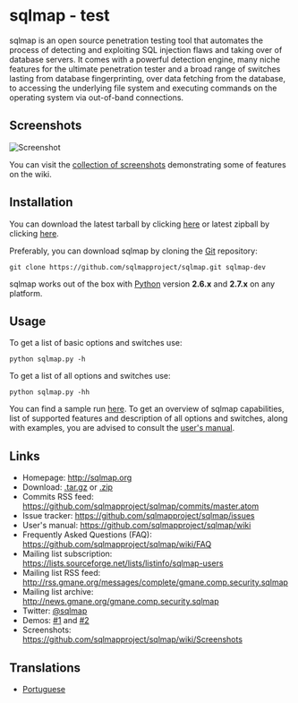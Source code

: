 sqlmap - test
==

sqlmap is an open source penetration testing tool that automates the process of detecting and exploiting SQL injection flaws and taking over of database servers. It comes with a powerful detection engine, many niche features for the ultimate penetration tester and a broad range of switches lasting from database fingerprinting, over data fetching from the database, to accessing the underlying file system and executing commands on the operating system via out-of-band connections.

Screenshots
----

![Screenshot](https://raw.github.com/wiki/sqlmapproject/sqlmap/images/sqlmap_screenshot.png)

You can visit the [collection of screenshots](https://github.com/sqlmapproject/sqlmap/wiki/Screenshots) demonstrating some of features on the wiki.

Installation
----

You can download the latest tarball by clicking [here](https://github.com/sqlmapproject/sqlmap/tarball/master) or latest zipball by clicking  [here](https://github.com/sqlmapproject/sqlmap/zipball/master).

Preferably, you can download sqlmap by cloning the [Git](https://github.com/sqlmapproject/sqlmap) repository:

    git clone https://github.com/sqlmapproject/sqlmap.git sqlmap-dev

sqlmap works out of the box with [Python](http://www.python.org/download/) version **2.6.x** and **2.7.x** on any platform.

Usage
----

To get a list of basic options and switches use:

    python sqlmap.py -h

To get a list of all options and switches use:

    python sqlmap.py -hh

You can find a sample run [here](https://gist.github.com/stamparm/5335217).
To get an overview of sqlmap capabilities, list of supported features and description of all options and switches, along with examples, you are advised to consult the [user's manual](https://github.com/sqlmapproject/sqlmap/wiki).

Links
----

* Homepage: http://sqlmap.org
* Download: [.tar.gz](https://github.com/sqlmapproject/sqlmap/tarball/master) or [.zip](https://github.com/sqlmapproject/sqlmap/zipball/master)
* Commits RSS feed: https://github.com/sqlmapproject/sqlmap/commits/master.atom
* Issue tracker: https://github.com/sqlmapproject/sqlmap/issues
* User's manual: https://github.com/sqlmapproject/sqlmap/wiki
* Frequently Asked Questions (FAQ): https://github.com/sqlmapproject/sqlmap/wiki/FAQ
* Mailing list subscription: https://lists.sourceforge.net/lists/listinfo/sqlmap-users
* Mailing list RSS feed: http://rss.gmane.org/messages/complete/gmane.comp.security.sqlmap
* Mailing list archive: http://news.gmane.org/gmane.comp.security.sqlmap
* Twitter: [@sqlmap](https://twitter.com/sqlmap)
* Demos: [#1](http://www.youtube.com/user/inquisb/videos) and [#2](http://www.youtube.com/user/stamparm/videos)
* Screenshots: https://github.com/sqlmapproject/sqlmap/wiki/Screenshots

Translations
----

* [Portuguese](https://github.com/sqlmapproject/sqlmap/blob/master/doc/translations/README-pt-BR.md)
